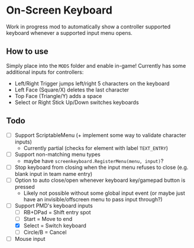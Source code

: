# On-Screen Keyboard
Work in progress mod to automatically show a controller supported keyboard whenever a supported input menu opens.
## How to use
Simply place into the `MODS` folder and enable in-game!
Currently has some additional inputs for controllers:
- Left/Right Trigger jumps left/right 5 characters on the keyboard
- Left Face (Square/X) deletes the last character
- Top Face (Triangle/Y) adds a space
- Select or Right Stick Up/Down switches keyboards

## Todo
- [ ] Support ScriptableMenu (+ implement some way to validate character inputs)
    - Currently partial (checks for element with label `TEXT_ENTRY`)
- [ ] Support non-matching menu types
    - maybe have `screenkeyboard.RegisterMenu(menu, input)`?
- [ ] Stop keyboard from closing when the input menu refuses to close (e.g. blank input in team name entry)
- [ ] Option to auto close/open whenever keyboard key/gamepad button is pressed
    - Likely not possible without some global input event (or maybe just have an invisible/offscreen menu to pass input through?)
- [ ] Support PMD's keyboard inputs
    - [ ] RB+DPad = Shift entry spot
    - [ ] Start = Move to end
    - [X] Select = Switch keyboard
    - [ ] Circle/B = Cancel
- [ ] Mouse input